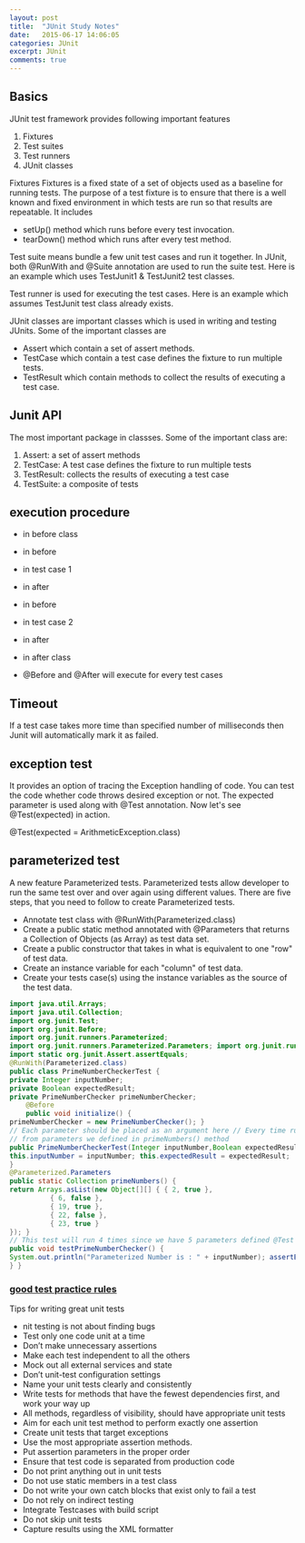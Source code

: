 ```yaml
---
layout: post
title:  "JUnit Study Notes"
date:   2015-06-17 14:06:05
categories: JUnit
excerpt: JUnit
comments: true
---
```


## Basics

JUnit test framework provides following important features
1. Fixtures
2. Test suites
3. Test runners
4. JUnit classes

Fixtures
Fixtures is a fixed state of a set of objects used as a baseline for running tests. The purpose of a test fixture is to ensure that there is a well known and fixed environment in which tests are run so that results are repeatable. It includes
* setUp() method which runs before every test invocation.
* tearDown() method which runs after every test method.

Test suite means bundle a few unit test cases and run it together. In JUnit, both @RunWith and @Suite annotation are used to run the suite test. Here is an example which uses TestJunit1 & TestJunit2 test classes.

Test runner is used for executing the test cases. Here is an example which assumes TestJunit test class already exists.

JUnit classes are important classes which is used in writing and testing JUnits. Some of the important classes are
* Assert which contain a set of assert methods.
* TestCase which contain a test case defines the fixture to run multiple tests.
* TestResult which contain methods to collect the results of executing a test case.

## Junit API
The most important package in classses. Some of the important class are:
1. Assert: a set of assert methods
2. TestCase: A test case defines the fixture to run multiple tests
3. TestResult: collects the results of executing a test case
4. TestSuite: a composite of tests

## execution procedure

* in before class
* in before
* in test case 1
* in after
* in before
* in test case 2
* in after
* in after class

* @Before and @After will execute for every test cases

## Timeout
If a test case takes more time than specified number
of milliseconds then Junit will automatically mark it as failed.

## exception test
It provides an option of tracing the Exception handling of code. You can test the code
whether code throws desired exception or not. The expected parameter is used along with @Test annotation. Now let's see @Test(expected) in action.

@Test(expected = ArithmeticException.class)

## parameterized test

A new feature Parameterized tests. Parameterized tests allow developer to run the same test over and over again using different values. There are five steps,
that you need to follow to create Parameterized tests.
* Annotate test class with @RunWith(Parameterized.class)
* Create a public static method annotated with @Parameters that returns a Collection of Objects (as Array) as test data set.
* Create a public constructor that takes in what is equivalent to one "row" of test data.
* Create an instance variable for each "column" of test data.
* Create your tests case(s) using the instance variables as the source of the test data.

```java
import java.util.Arrays;
import java.util.Collection;
import org.junit.Test;
import org.junit.Before;
import org.junit.runners.Parameterized;
import org.junit.runners.Parameterized.Parameters; import org.junit.runner.RunWith;
import static org.junit.Assert.assertEquals;
@RunWith(Parameterized.class)
public class PrimeNumberCheckerTest {
private Integer inputNumber;
private Boolean expectedResult;
private PrimeNumberChecker primeNumberChecker;
    @Before
    public void initialize() {
primeNumberChecker = new PrimeNumberChecker(); }
// Each parameter should be placed as an argument here // Every time runner triggers, it will pass the arguments
// from parameters we defined in primeNumbers() method
public PrimeNumberCheckerTest(Integer inputNumber,Boolean expectedResult) {
this.inputNumber = inputNumber; this.expectedResult = expectedResult;
}
@Parameterized.Parameters
public static Collection primeNumbers() {
return Arrays.asList(new Object[][] { { 2, true },
          { 6, false },
          { 19, true },
          { 22, false },
          { 23, true }
}); }
// This test will run 4 times since we have 5 parameters defined @Test
public void testPrimeNumberChecker() {
System.out.println("Parameterized Number is : " + inputNumber); assertEquals(expectedResult, primeNumberChecker.validate(inputNumber));
} }
```

### [good test practice rules](http://howtodoinjava.com/2012/11/05/unit-testing-best-practices-junit-reference-guide/)


Tips for writing great unit tests
* nit testing is not about finding bugs
* Test only one code unit at a time
* Don’t make unnecessary assertions
* Make each test independent to all the others
* Mock out all external services and state
* Don’t unit-test configuration settings
* Name your unit tests clearly and consistently
* Write tests for methods that have the fewest dependencies first, and work your way up
* All methods, regardless of visibility, should have appropriate unit tests
* Aim for each unit test method to perform exactly one assertion
* Create unit tests that target exceptions
* Use the most appropriate assertion methods.
* Put assertion parameters in the proper order
* Ensure that test code is separated from production code
* Do not print anything out in unit tests
* Do not use static members in a test class
* Do not write your own catch blocks that exist only to fail a test
* Do not rely on indirect testing
* Integrate Testcases with build script
* Do not skip unit tests
* Capture results using the XML formatter
